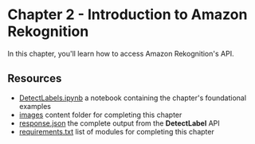 # Chapter 2 - Introduction to Amazon Rekognition

In this chapter, you'll learn how to access Amazon Rekognition's API.

## Resources

- [DetectLabels.ipynb](DetectLabels.ipynb) a notebook containing the chapter's foundational examples
- [images](images) content folder for completing this chapter
- [response.json](response.json) the complete output from the **DetectLabel** API
- [requirements.txt](requirements.txt) list of modules for completing this chapter

